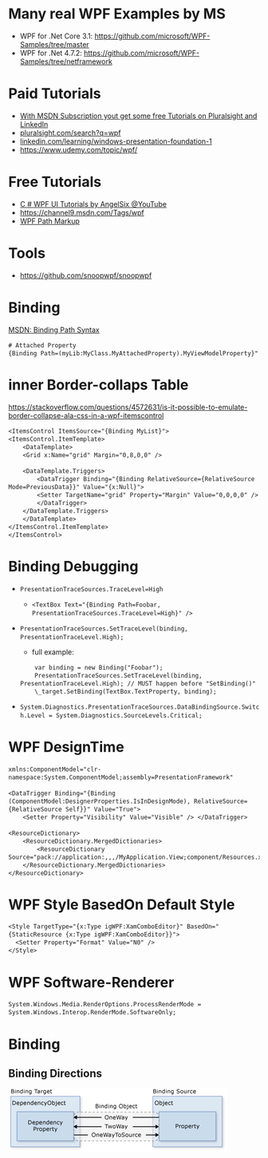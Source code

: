 # Many real WPF Examples by MS

- WPF for .Net Core 3.1: https://github.com/microsoft/WPF-Samples/tree/master
- WPF for .Net 4.7.2: https://github.com/microsoft/WPF-Samples/tree/netframework

# Paid Tutorials

- [With MSDN Subscription yout get some free Tutorials on Pluralsight and LinkedIn](https://my.visualstudio.com/benefits)
- [pluralsight.com/search?q=wpf](https://www.pluralsight.com/search?q=wpf&categories=course&sort=relevance)
- [linkedin.com/learning/windows-presentation-foundation-1](https://www.linkedin.com/learning/windows-presentation-foundation-1-build-dramatic-desktop-applications)
- https://www.udemy.com/topic/wpf/

# Free Tutorials

- [C # WPF UI Tutorials by AngelSix @YouTube](https://www.youtube.com/playlist?list=PLrW43fNmjaQVYF4zgsD0oL9Iv6u23PI6M)
- https://channel9.msdn.com/Tags/wpf
- [WPF Path Markup](https://www.youtube.com/watch?v=AjuUiu5y-sk)

# Tools

- https://github.com/snoopwpf/snoopwpf

# Binding 

[MSDN: Binding Path Syntax](https://docs.microsoft.com/en-us/dotnet/framework/wpf/data/binding-declarations-overview?redirectedfrom=MSDN#Path_Syntax)

```
# Attached Property
{Binding Path=(myLib:MyClass.MyAttachedProperty).MyViewModelProperty}"
```

# inner Border-collaps Table
https://stackoverflow.com/questions/4572631/is-it-possible-to-emulate-border-collapse-ala-css-in-a-wpf-itemscontrol
```
<ItemsControl ItemsSource="{Binding MyList}">
<ItemsControl.ItemTemplate>
    <DataTemplate>
	<Grid x:Name="grid" Margin="0,8,0,0" />
	
	<DataTemplate.Triggers>
	    <DataTrigger Binding="{Binding RelativeSource={RelativeSource Mode=PreviousData}}" Value="{x:Null}">
		<Setter TargetName="grid" Property="Margin" Value="0,0,0,0" />
	    </DataTrigger>
	</DataTemplate.Triggers>
    </DataTemplate>
</ItemsControl.ItemTemplate>
</ItemsControl>
```

# Binding Debugging
 * `PresentationTraceSources.TraceLevel=High`
 	* `<TextBox Text="{Binding Path=Foobar, PresentationTraceSources.TraceLevel=High}" />`
 * `PresentationTraceSources.SetTraceLevel(binding, PresentationTraceLevel.High);`
     * full example:
    ```
        var binding = new Binding("Foobar");
        PresentationTraceSources.SetTraceLevel(binding, PresentationTraceLevel.High); // MUST happen before "SetBinding()"
        \_target.SetBinding(TextBox.TextProperty, binding);
    ```

 * `System.Diagnostics.PresentationTraceSources.DataBindingSource.Switch.Level = System.Diagnostics.SourceLevels.Critical;`

# WPF DesignTime

```
xmlns:ComponentModel="clr-namespace:System.ComponentModel;assembly=PresentationFramework"

<DataTrigger Binding="{Binding (ComponentModel:DesignerProperties.IsInDesignMode), RelativeSource={RelativeSource Self}}" Value="True">
	<Setter Property="Visibility" Value="Visible" /> </DataTrigger>

<ResourceDictionary>
	<ResourceDictionary.MergedDictionaries>
		<ResourceDictionary Source="pack://application:,,,/MyApplication.View;component/Resources.xaml"/>
	</ResourceDictionary.MergedDictionaries>
</ResourceDictionary>
```

# WPF Style BasedOn Default Style
```
<Style TargetType="{x:Type igWPF:XamComboEditor}" BasedOn="{StaticResource {x:Type igWPF:XamComboEditor}}">
  <Setter Property="Format" Value="N0" /> 
</Style>
```

# WPF Software-Renderer
```
System.Windows.Media.RenderOptions.ProcessRenderMode = System.Windows.Interop.RenderMode.SoftwareOnly;
```

# Binding


## Binding Directions
![wpf binding directions](https://github.com/juwens/cheat-sheet/raw/master/assets/wpf_binding.png)
